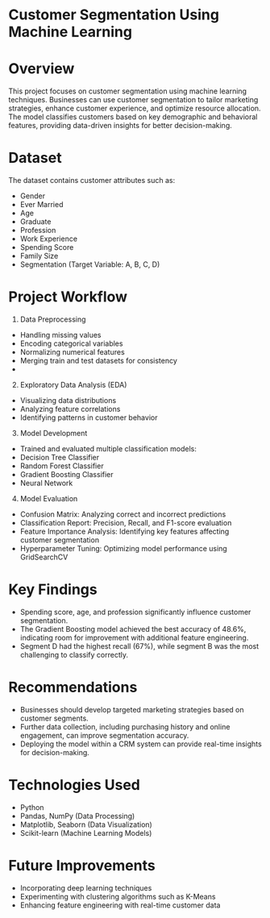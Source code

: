 # Customer Segmentation Using Machine Learning

# Overview
This project focuses on customer segmentation using machine learning techniques. Businesses can use customer segmentation to tailor marketing strategies, enhance customer experience, and optimize resource allocation. The model classifies customers based on key demographic and behavioral features, providing data-driven insights for better decision-making.

# Dataset

The dataset contains customer attributes such as:
* Gender
* Ever Married
* Age
* Graduate
* Profession
* Work Experience
* Spending Score
* Family Size
* Segmentation (Target Variable: A, B, C, D)

# Project Workflow

1. Data Preprocessing
* Handling missing values
* Encoding categorical variables
* Normalizing numerical features
* Merging train and test datasets for consistency
* 
2. Exploratory Data Analysis (EDA)
* Visualizing data distributions
* Analyzing feature correlations
* Identifying patterns in customer behavior

3. Model Development
* Trained and evaluated multiple classification models:
* Decision Tree Classifier
* Random Forest Classifier
* Gradient Boosting Classifier
* Neural Network
 
4. Model Evaluation
* Confusion Matrix: Analyzing correct and incorrect predictions
* Classification Report: Precision, Recall, and F1-score evaluation
* Feature Importance Analysis: Identifying key features affecting customer segmentation
* Hyperparameter Tuning: Optimizing model performance using GridSearchCV

# Key Findings
* Spending score, age, and profession significantly influence customer segmentation.
* The Gradient Boosting model achieved the best accuracy of 48.6%, indicating room for improvement with additional feature engineering.
* Segment D had the highest recall (67%), while segment B was the most challenging to classify correctly.

# Recommendations
* Businesses should develop targeted marketing strategies based on customer segments.
* Further data collection, including purchasing history and online engagement, can improve segmentation accuracy.
* Deploying the model within a CRM system can provide real-time insights for decision-making.

# Technologies Used
* Python
* Pandas, NumPy (Data Processing)
* Matplotlib, Seaborn (Data Visualization)
* Scikit-learn (Machine Learning Models)

# Future Improvements
* Incorporating deep learning techniques
* Experimenting with clustering algorithms such as K-Means
* Enhancing feature engineering with real-time customer data


